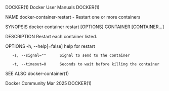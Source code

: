 DOCKER(1)							      Docker User Manuals							     DOCKER(1)

NAME
       docker-container-restart - Restart one or more containers

SYNOPSIS
       docker container restart [OPTIONS] CONTAINER [CONTAINER...]

DESCRIPTION
       Restart each container listed.

OPTIONS
       -h, --help[=false]      help for restart

       -s, --signal=""	    Signal to send to the container

       -t, --timeout=0	    Seconds to wait before killing the container

SEE ALSO
       docker-container(1)

Docker Community							   Mar 2025								     DOCKER(1)
